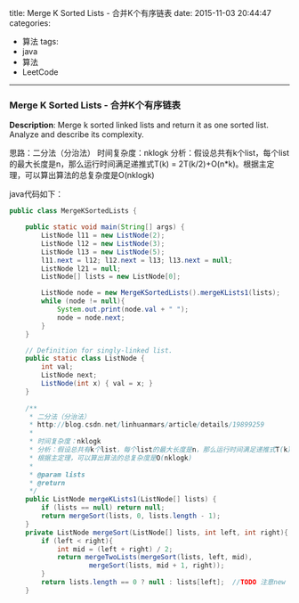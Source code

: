 


title: Merge K Sorted Lists - 合并K个有序链表
date: 2015-11-03 20:44:47
categories: 
- 算法
tags: 
- java
- 算法
- LeetCode
<!--updated: 2015-11-03 21:40:47-->
---

### Merge K Sorted Lists - 合并K个有序链表

**Description**: Merge k sorted linked lists and return it as one sorted list.
Analyze and describe its complexity.

思路：二分法（分治法）
时间复杂度：nklogk
分析：假设总共有k个list，每个list的最大长度是n，那么运行时间满足递推式T(k) = 2T(k/2)+O(n*k)。根据主定理，可以算出算法的总复杂度是O(nklogk)

java代码如下：

```java
public class MergeKSortedLists {

    public static void main(String[] args) {
        ListNode l11 = new ListNode(2);
        ListNode l12 = new ListNode(3);
        ListNode l13 = new ListNode(5);
        l11.next = l12; l12.next = l13; l13.next = null;
        ListNode l21 = null;
        ListNode[] lists = new ListNode[0];

        ListNode node = new MergeKSortedLists().mergeKLists1(lists);
        while (node != null){
            System.out.print(node.val + " ");
            node = node.next;
        }
    }

    // Definition for singly-linked list.
    public static class ListNode {
        int val;
        ListNode next;
        ListNode(int x) { val = x; }
    }
    
    /**
     * 二分法（分治法）
     * http://blog.csdn.net/linhuanmars/article/details/19899259
     *
     * 时间复杂度：nklogk
     * 分析：假设总共有k个list，每个list的最大长度是n，那么运行时间满足递推式T(k) = 2T(k/2)+O(n*k)。
     * 根据主定理，可以算出算法的总复杂度是O(nklogk)
     *
     * @param lists
     * @return
     */
    public ListNode mergeKLists1(ListNode[] lists) {
        if (lists == null) return null;
        return mergeSort(lists, 0, lists.length - 1);
    }
    private ListNode mergeSort(ListNode[] lists, int left, int right){
        if (left < right){
            int mid = (left + right) / 2;
            return mergeTwoLists(mergeSort(lists, left, mid),
                    mergeSort(lists, mid + 1, right));
        }
        return lists.length == 0 ? null : lists[left];  //TODO 注意new ListNode[0];时的边界条件
    }
```
